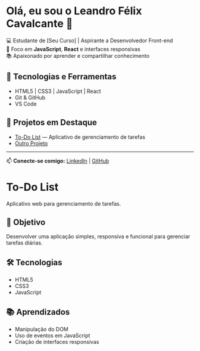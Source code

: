 

# Olá, eu sou o Leandro Félix Cavalcante 👋

💻 Estudante de [Seu Curso] | Aspirante a Desenvolvedor Front-end  
🚀 Foco em **JavaScript**, **React** e interfaces responsivas  
📚 Apaixonado por aprender e compartilhar conhecimento  

## 🔧 Tecnologias e Ferramentas
- HTML5 | CSS3 | JavaScript | React
- Git & GitHub
- VS Code

## 📌 Projetos em Destaque
- [To-Do List](link-do-repositório) — Aplicativo de gerenciamento de tarefas
- [Outro Projeto](link)

---
📫 **Conecte-se comigo:**
[LinkedIn](link) | [GitHub](link)

# To-Do List

Aplicativo web para gerenciamento de tarefas.

## 🎯 Objetivo
Desenvolver uma aplicação simples, responsiva e funcional para gerenciar tarefas diárias.

## 🛠 Tecnologias
- HTML5
- CSS3
- JavaScript

## 📚 Aprendizados
- Manipulação do DOM
- Uso de eventos em JavaScript
- Criação de interfaces responsivas